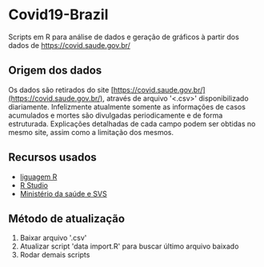 # Covid19-Brazil
Scripts em R para análise de dados e geração de gráficos à partir dos dados de https://covid.saude.gov.br/

## Origem dos dados
Os dados são retirados do site [https://covid.saude.gov.br/](https://covid.saude.gov.br/), através de arquivo '<.csv>' disponibilizado diariamente.
Infelizmente atualmente somente as informações de casos acumulados e mortes são divulgadas periodicamente e de forma estruturada.
Explicações detalhadas de cada campo podem ser obtidas no mesmo site, assim como a limitação dos mesmos.

## Recursos usados
* [liguagem R](https://cran.r-project.org/)
* [R Studio](https://www.rstudio.com/)
* [Ministério da saúde e SVS](https://covid.saude.gov.br/)

## Método de atualização
1. Baixar arquivo '.csv'
2. Atualizar script 'data import.R' para buscar último arquivo baixado
3. Rodar demais scripts
